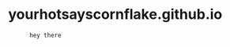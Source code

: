 # yourhotsayscornflake.github.io





                                      
          hey there
          
